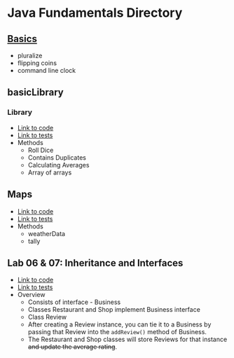 # Java Fundamentals Directory

## [Basics](/basics/Main.java)
  - pluralize
  - flipping coins
  - command line clock

## basicLibrary

### Library
- [Link to code](/basicLibrary/src/main/java/basicLibrary/Library.java)
- [Link to tests](/basicLibrary/src/test/java/basicLibrary/LibraryTest.java)
- Methods
  - Roll Dice
  - Contains Duplicates
  - Calculating Averages
  - Array of arrays

## Maps
- [Link to code](/basicLibrary/src/main/java/basicLibrary/Maps.java)
- [Link to tests](/basicLibrary/src/test/java/basicLibrary/MapsTest.java)
- Methods
  - weatherData
  - tally

## Lab 06 & 07: Inheritance and Interfaces
- [Link to code](/inheritance/src/main/java/inheritance/)
- [Link to tests](/inheritance/src/test/java/inheritance/)
- Overview
  - Consists of interface - Business
  - Classes Restaurant and Shop implement Business interface
  - Class Review
  - After creating a Review instance, you can tie it to a Business by passing that Review into the `addReview()` method of Business.
  - The Restaurant and Shop classes will store Reviews for that instance ~~and update the average rating~~.